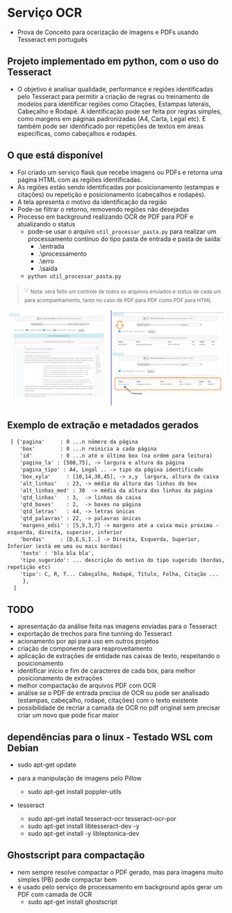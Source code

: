 # Serviço OCR
- Prova de Conceito para ocerização de imagens e PDFs usando Tesseract em português

## Projeto implementado em python, com o uso do Tesseract
- O objetivo é analisar qualidade, performance e regiões identificadas pelo Tesseract para permitir a criação de regras ou treinamento de modelos para identificar regiões como Citações, Estampas laterais, Cabeçalho e Rodapé. A identificação pode ser feita por regras simples, como margens em páginas padronizadas (A4, Carta, Legal etc). E também pode ser identificado por repetições de textos em áreas específicas, como cabeçalhos e rodapés.

## O que está disponível
- Foi criado um serviço flask que recebe imagens ou PDFs e retorna uma página HTML com as regiões identificadas.
- As regiões estão sendo identificadas por posicionamento (estampas e citações) ou repetição e posicionamento (cabeçalhos e rodapés).
- A tela apresenta o motivo da identificação da região
- Pode-se filtrar o retorno, removendo regiões não desejadas
- Processo em background realizando OCR de PDF para PDF e atualizando o status 
  - pode-se usar o arquivo `util_processar_pasta.py` para realizar um processamento contínuo do tipo pasta de entrada e pasta de saída:
    - .\entrada
    - .\processamento
    - .\erro
    - .\saida
  - `python util_processar_pasta.py` 
> 💡 <sub>Nota: será feito um controle de todos os arquivos enviados e status de cada um para acompanhamento, tanto no caso de PDF para PDF como PDF para HTML</sub>

![exemplo recorte tela serviço](./img/servico_ocr_3.png?raw=true "Exemplo recorte tela serviço - HTML e PDF")

## Exemplo de extração e metadados gerados
```
 [ {'pagina'     : 0 ...n número da página 
    'box'        : 0 ...n reinicia a cada página
    'id'         : 0 ...n até o último box (na ordem para leitura)
    'pagina_la' : [500,75], -> largura e altura da página
    'pagina_tipo' : A4, Legal .. -> tipo da página identificado
    'box_xyla'     : [10,14,30,45], -> x,y  largura, altura da caixa
    'alt_linhas'   : 23, -> média da altura das linhas do box
    'alt_linhas_med' : 30  -> média da altura das linhas da página
    'qtd_linhas'   : 3,  -> linhas da caixa
    'qtd_boxes'    : 2,  -> boxes na página
    'qtd_letras'   : 44, -> letras únicas
    'qtd_palavras' : 22, -> palavras únicas
    'margens_edsi' : [5,5,3,7] -> margens até a caixa mais próxima - esquerda, direita, superior, inferior
    'bordas'     : [D,E,S,I..] -> Direita, Esquerda, Superior, Inferior (está em uma ou mais bordas)
    'texto' : 'bla bla bla',
    'tipo_sugerido': ... descrição do motivo do tipo sugerido (bordas, repetição etc)
    'tipo': C, R, T... Cabeçalho, Rodapé, Título, Folha, Citação ...
     },
  ]
```

## TODO
- apresentação da análise feita nas imagens enviadas para o Tesseract
- exportação de trechos para fine tunning do Tesseract
- acionamento por api para uso em outros projetos
- criação de componente para reaproveitamento
- aplicação de extrações de entidade nas caixas de texto, respeitando o posicionamento
- identificar início e fim de caracteres de cada box, para melhor posicionamento de extrações
- melhor compactação de arquivos PDF com OCR
- análise se o PDF de entrada precisa de OCR ou pode ser analisado (estampas, cabeçalho, rodapé, citações) com o texto existente
- possibilidade de recriar a camada de OCR no pdf original sem precisar criar um novo que pode ficar maior

## dependências para o linux - Testado WSL com Debian
- sudo apt-get update

- para a manipulação de imagens pelo Pillow
  - sudo apt-get install poppler-utils 

- tesseract
  - sudo apt-get install tesseract-ocr tesseract-ocr-por  
  - sudo apt-get install libtesseract-dev -y
  - sudo apt-get install -y libleptonica-dev 

## Ghostscript para compactação
- nem sempre resolve compactar o PDF gerado, mas para imagens muito simples (PB) pode compactar bem
- é usado pelo serviço de processamento em background após gerar um PDF com camada de OCR
  - sudo apt-get install ghostscript
